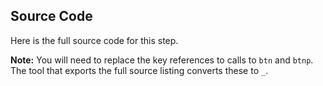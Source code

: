 ## Source Code

Here is the full source code for this step.

**Note:** You will need to replace the key references to calls to `btn` and `btnp`. The tool that exports the full source listing converts these to `_`.
